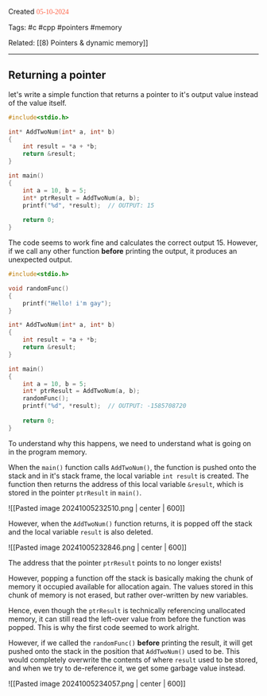 
Created <font style="color:tomato; font-family:Consolas;">05-10-2024</font>

Tags: #c #cpp #pointers #memory 

Related:  [[8) Pointers & dynamic memory]]

****

## Returning a pointer

let's write a simple function that returns a pointer to it's output value instead of the value itself.

````c
#include<stdio.h>

int* AddTwoNum(int* a, int* b)
{
	int result = *a + *b;
	return &result;
}

int main()
{
	int a = 10, b = 5;
	int* ptrResult = AddTwoNum(a, b);
	printf("%d", *result);  // OUTPUT: 15
	
	return 0;
}
````

The code seems to work fine and calculates the correct output 15. However, if we call any other function **before** printing the output, it produces an unexpected output.

````c
#include<stdio.h>

void randomFunc()
{
	printf("Hello! i'm gay");
}

int* AddTwoNum(int* a, int* b)
{
	int result = *a + *b;
	return &result;
}

int main()
{
	int a = 10, b = 5;
	int* ptrResult = AddTwoNum(a, b);
	randomFunc();
	printf("%d", *result);  // OUTPUT: -1585708720
	
	return 0;
}
````

To understand why this happens, we need to understand what is going on in the program memory.

When the `main()` function calls `AddTwoNum()`, the function is pushed onto the stack and in it's stack frame, the local variable `int result` is created. The function then returns the address of this local variable `&result`, which is stored in the pointer `ptrResult` in `main()`.


![[Pasted image 20241005232510.png | center | 600]]


However, when the `AddTwoNum()` function returns, it is popped off the stack and the local variable `result` is also deleted.


![[Pasted image 20241005232846.png | center | 600]]


The address that the pointer `ptrResult` points to no longer exists! 

However, popping a function off the stack is basically making the chunk of memory it occupied available for allocation again. The values stored in this chunk of memory is not erased, but rather over-written by new variables.

Hence, even though the `ptrResult` is technically referencing unallocated memory, it can still read the left-over value from before the function was popped. This is why the first code seemed to work alright.

However, if we called the `randomFunc()` **before** printing the result, it will get pushed onto the stack in the position that `AddTwoNum()` used to be. This would completely overwrite the contents of where `result` used to be stored, and when we try to de-reference it, we get some garbage value instead.


![[Pasted image 20241005234057.png | center | 600]]
